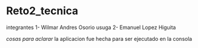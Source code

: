 # Reto2_tecnica
integrantes 
1- Wilmar Andres Osorio usuga
2- Emanuel Lopez Higuita

*cosas para aclarar*
la aplicacion fue hecha para ser ejecutado en la consola

